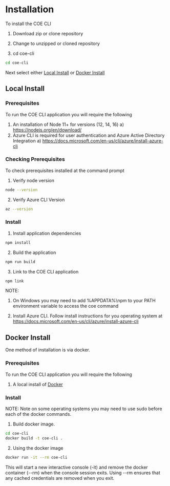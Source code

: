 # Installation

To install the COE CLI

1. Download zip or clone repository

2. Change to unzipped or cloned repository

3. cd coe-cli

```bash
cd coe-cli

```

Next select either [Local Install](#local-install) or [Docker Install](#docker-install)

## Local Install

### Prerequisites

To run the COE CLI application you will require the following

1. An installation of Node 11+ for versions (12, 14, 16)
   a) https://nodejs.org/en/download/
2. Azure CLI is required for user authentication and Azure Active Directory Integration
   a) https://docs.microsoft.com/en-us/cli/azure/install-azure-cli

### Checking Prerequisites

To check prerequisites installed at the command prompt

1. Verify node version

```bash
node --version

```

2. Verify Azure CLI Version

```bash
az --version

```

### Install

1. Install application dependencies

```bash
npm install

```

2. Build the application

```bash
npm run build

```

3. Link to the COE CLI application

```bash
npm link

```

NOTE:
1. On Windows you may need to add %APPDATA%\npm to your PATH environment variable to access the coe command

4. Install Azure CLI. Follow install instructions for you operating system at https://docs.microsoft.com/en-us/cli/azure/install-azure-cli

## Docker Install

One method of installation is via docker.

### Prerequisites

To run the COE CLI application you will require the following

1. A local install of [Docker](https://docs.docker.com/get-docker/)

### Install

NOTE: Note on some operating systems you may need to use sudo before each of the docker commands.

1. Build docker image. 

```bash
cd coe-cli
docker build -t coe-cli . 
```

2. Using the docker image

```bash
docker run -it --rm coe-cli
```

This will start a new interactive console (-it) and remove the docker container (--rm) when the console session exits. Using --rm ensures that any cached credentials are removed when you exit.